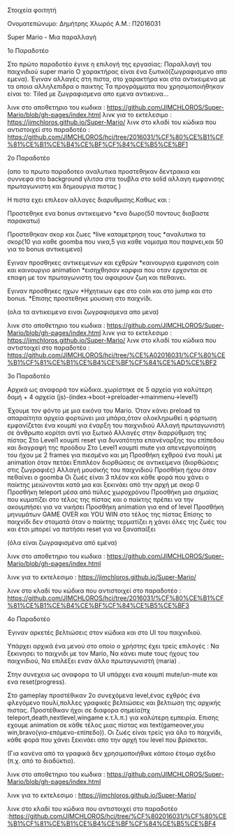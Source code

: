 Στοιχεία φοιτητή

Oνοματεπώνυμο: Δημήτρης Χλωρός 
Α.Μ.: Π2016031

Super Mario - Μια παραλλαγή

1ο Παραδοτέο

Στο πρώτο παραδοτέο έγινε η επιλογή της εργασίας: Παραλλαγή του παιχνιδιού super mario
Ο χαρακτήρας είναι ένα ξωτικό(ζωγραφισμενο απο εμενα).
Έγιναν αλλαγές στη πιστα, στο χαρακτήρα και στα αντικειμενα με τα οποια αλληλεπιδρα ο παικτης Τα προγράμματα που χρησιμοποιήθηκαν είναι το: Tiled με ζωγραφισμενα απο εμενα αντικεινα...

λινκ στο αποθετηριο του κωδικα : https://github.com/JIMCHLOROS/Super-Mario/blob/gh-pages/index.html 
λινκ για το εκτελεσιμο : https://jimchloros.github.io/Super-Mario/
λινκ στο κλαδί του κώδικα που αντιστοιχεί στο παραδοτέο : https://github.com/JIMCHLOROS/hci/tree/2016031/%CF%80%CE%B1%CF%81%CE%B1%CE%B4%CE%BF%CF%84%CE%B5%CE%BF1

2ο Παραδοτέο

(απο το πρωτο παραδοτεο αναλυτικα προστεθηκαν δεντρακια και συννεφα στο background γλιτσα στα τουβλα στο solid αλλαγη εμφανισης πρωταγωνιστη και δημιουργια πιστας )

Η πιστα εχει επιλεον αλλαγες διαρυθμισης.Καθως και :

Προστεθηκε ενα bonus αντικειμενο
*ενα δωρο(50 ποντους διαβαστε παρακατω)

Προστεθηκαν σκορ και ζωες
*live καταμετρηση τους
*αναλυτικα τα σκορ(10 για καθε goomba που νικα,5 για καθε νομισμα που παιρνει,και 50 για το bonus αντικειμενο)

Εγιναν προσθηκες αντικειμενων και εχθρών
*καινουργια εμφανιση coin και καινουργιο animation 
*εισηχθησαν καρφια που οταν ερχονται σε επαφη με τον πρωταγωνιστη του αφαιρουν ζωη και πεθαινει.

Εγιναν προσθηκες ηχων
 *Ηχητικων εφε στο coin και στο jump και στο bonus.
 *Επισης προστεθηκε μουσικη στο παιχνίδι.

(ολα τα αντικειμενα ειναι ζωγραφισμενα απο μενα)

λινκ στο αποθετηριο του κωδικα : https://github.com/JIMCHLOROS/Super-Mario/blob/gh-pages/index.html 
λινκ για το εκτελεσιμο : https://jimchloros.github.io/Super-Mario/
λινκ στο κλαδί του κώδικα που αντιστοιχεί στο παραδοτέο : https://github.com/JIMCHLOROS/hci/tree/%CE%A02016031/%CF%80%CE%B1%CF%81%CE%B1%CE%B4%CE%BF%CF%84%CE%AD%CE%BF2



 3ο Παραδοτέο
 
 Αρχικά ως αναφορά τον κώδικα..χωρίστηκε σε 5 αρχεία για καλύτερη δομή + 4 αρχεία (js)-(index->boot->preloader->mainmenu->level1)
 
 Έχουμε τον φόντο με μια εικόνα του Mario.
 Όταν κάνει preload τα απαραίτητα αρχεία φορτώνει μια μπάρα,όταν ολοκληρωθεί η φόρτωση εμφανίζεται ένα κουμπί για έναρξη του παιχνιδιού
 Αλλαγή πρωταγωνιστή σε άνθρωπο κορίτσι αντί για ξωτικό
 Αλλαγές στην διαρρύθμιση της πίστας
 Στο Level1 κουμπί reset για δυνατότητα επανέναρξης του επίπεδου και διαγραφή της προόδου
 Στο Level1 κουμπί mute για απενεργοποίηση του ήχου με 2 frames για πιεσμένο και μη
 Προσθήκη εχθρού ένα πουλί με animation όταν πετάει
 Επιπλέον διορθώσεις σε αντικείμενα (διορθώσεις στις ζωγραφιές)
 Αλλαγή μουσικής του παιχνιδιού
 Προσθήκη ήχου όταν πεθαίνει ο goomba
 Οι ζωές είναι 3 πλέον και κάθε φορά που χάνει ο παίκτης μειώνονται κατά μια και ξεκινάει από την αρχή με σκορ 0
 Προσθήκη teleport μέσα από πύλες χωροχρόνου
 Προσθήκη μια σημαίας που κυματίζει στο τέλος της πίστας και ο παίκτης πρέπει να την ακουμπήσει για να νικήσει
 Προσθήκη animation για end of level
 Προσθήκη μηνυμάτων GAME OVER και YOU WIN στο τέλος της πίστας
 Επίσης το παιχνίδι δεν σταματά όταν ο παίκτης τερματίζει η χάνει όλες της ζωές του και έτσι μπορεί να πατήσει reset για να ξαναπαίξει
 
 (όλα είναι ζωγραφισμένα από εμένα)
 
 λινκ στο αποθετηριο του κωδικα : https://github.com/JIMCHLOROS/Super-Mario/blob/gh-pages/index.html

 λινκ για το εκτελεσιμο : https://jimchloros.github.io/Super-Mario/

 λινκ στο κλαδί του κώδικα που αντιστοιχεί στο παραδοτέο : https://github.com/JIMCHLOROS/hci/tree/2016031/%CF%80%CE%B1%CF%81%CE%B1%CE%B4%CE%BF%CF%84%CE%B5%CE%BF3



4ο Παραδοτέο

Έγιναν αρκετές βελτιώσεις στον κώδικα και στο UI του παιχνιδιού.

Υπάρχει αρχικά ένα μενού στο οποίο ο χρήστης έχει τρείς επιλογές :
Να ξεκινησει το παιχνιδι με τον Mario,
Να κάνει mute τους ήχους του παιχνιδιού,
Να επιλέξει εναν άλλο πρωταγωνιστή (maria) .

Στην συνεχεια ως αναφορα το UI υπάρχει ενα κουμπί mute/un-mute και ενα reset(progress).

Στο gameplay προστέθικαν 2ο συνεχόμενα level,ένας εχθρός ένα φλεγόμενο πουλί,πολλες γραφικές βελτιώσεις και βελτιωση της αρχικής πιστας.
Προστέθικαν ήχοι σε διαφορα σημεία(πχ teleport,death,nextlevel,wingame κ.τ.λ.π.) για καλύτερη εμπειρία.
Επισης εχουμε animation σε κάθε τέλος μιας πίστας και text(gameover,you win,bravo(για-επόμενο-επίπεδο)).
Οι ζωές είναι τρείς για όλο το παιχνίδι, κάθε φορά που χάνει ξεκινάει απο την αρχή του level που βρίσκεται.

(Για κανένα από τα γραφικά δεν χρησιμοποιήθικε κάποιο έτοιμο σχέδιο (π.χ. από το διαδύκτιο).


λινκ στο αποθετηριο του κωδικα : https://github.com/JIMCHLOROS/Super-Mario/blob/gh-pages/index.html

λινκ για το εκτελεσιμο : https://jimchloros.github.io/Super-Mario/

λινκ στο κλαδί του κώδικα που αντιστοιχεί στο παραδοτέο :https://github.com/JIMCHLOROS/hci/tree/%CF%802016031/%CF%80%CE%B1%CF%81%CE%B1%CE%B4%CE%BF%CF%84%CE%B5%CE%BF4
